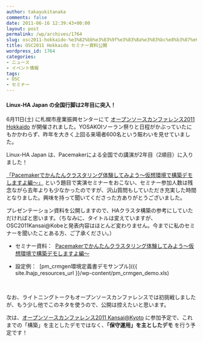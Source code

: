 ```yaml
---
author: takayukitanaka
comments: false
date: 2011-06-16 12:39:43+00:00
layout: post
permalink: /wp/archives/1764
slug: osc2011-hokkaido-%e3%82%bb%e3%83%9f%e3%83%8a%e3%83%bc%e8%b3%87%e6%96%99%e5%85%ac%e9%96%8b
title: OSC2011 Hokkaido セミナー資料公開
wordpress_id: 1764
categories:
- ニュース
- イベント情報
tags:
- OSC
- セミナー
---
```


#### Linux-HA Japan の全国行脚は2年目に突入！


6月11日(土) に札幌市産業振興センターにて [オープンソースカンファレンス2011 Hokkaido](http://www.ospn.jp/osc2011-do/) が開催されました。YOSAKOIソーラン祭りと日程がかぶっていたにもかかわらず、昨年を大きく上回る来場者600名という賑わいを見せていました。

Linux-HA Japan は、Pacemakerによる全国での講演が2年目（2順目）に入りました！

[「](http://www.ospn.jp/osc2010-do/modules/eguide/event.php?eid=17)[Pacemakerでかんたんクラスタリング体験してみよう～仮想環境で構築デモしますよ編～](https://www.ospn.jp/osc2011-do/modules/eguide/event.php?eid=11)[」](http://www.ospn.jp/osc2010-do/modules/eguide/event.php?eid=17) という題目で実演セミナーをおこない、セミナー参加人数は残念ながら去年よりも少なかったのですが、沢山質問もしていただき充実した時間となりました。興味を持って聞いてくださった方ありがとうございました。

プレゼンテーション資料を公開しますので、HAクラスタ構築の参考にしていただければと思います。（ちなみに、タイトルは変えていますが、OSC2011Kansai@Kobeと発表内容はほとんど変わりません。今までに私のセミナーを聞いたことある方、ご了承ください。）



	
  * セミナー資料：  [Pacemakerでかんたんクラスタリング体験してみよう～仮想環境で構築デモしますよ編～](http://sourceforge.jp/projects/linux-ha/docs/Pacemaker_OSC2011Hokkaido_20110611/ja/1/Pacemaker_OSC2011Hokkaido_20110611.pdf)

	
  * 設定例：  [pm_crmgen環境定義書デモサンプル]({{ site.lhajp_resources_url }}/wp-content/pm_crmgen_demo.xls)


 

なお、ライトニングトークもオープンソースカンファレンスでは初挑戦しましたが、もう少し他でこのネタを使うので、公開は控えたいと思います。

次は、[オープンソースカンファレンス2011 Kansai@Kyoto](http://www.ospn.jp/osc2011-kyoto/) に参加予定で、これまでの「構築」を主としたデモではなく、**「保守運用」を主としたデモ** を行う予定です！
